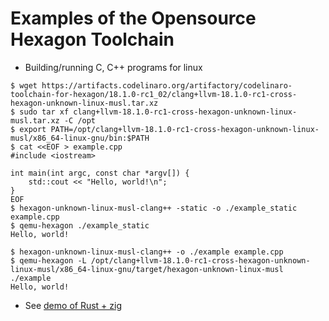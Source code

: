 
# Examples of the Opensource Hexagon Toolchain

* Building/running C, C++ programs for linux

```
$ wget https://artifacts.codelinaro.org/artifactory/codelinaro-toolchain-for-hexagon/18.1.0-rc1_02/clang+llvm-18.1.0-rc1-cross-hexagon-unknown-linux-musl.tar.xz
$ sudo tar xf clang+llvm-18.1.0-rc1-cross-hexagon-unknown-linux-musl.tar.xz -C /opt
$ export PATH=/opt/clang+llvm-18.1.0-rc1-cross-hexagon-unknown-linux-musl/x86_64-linux-gnu/bin:$PATH
$ cat <<EOF > example.cpp
#include <iostream>

int main(int argc, const char *argv[]) {
    std::cout << "Hello, world!\n";
}
EOF
$ hexagon-unknown-linux-musl-clang++ -static -o ./example_static example.cpp
$ qemu-hexagon ./example_static
Hello, world!

$ hexagon-unknown-linux-musl-clang++ -o ./example example.cpp
$ qemu-hexagon -L /opt/clang+llvm-18.1.0-rc1-cross-hexagon-unknown-linux-musl/x86_64-linux-gnu/target/hexagon-unknown-linux-musl ./example
Hello, world!

```

* See [demo of Rust + zig](contrived/README.md)
